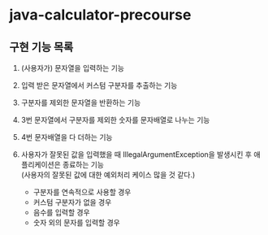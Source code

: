 # java-calculator-precourse

구현 기능 목록
-------------

1. (사용자가) 문자열을 입력하는 기능 

2. 입력 받은 문자열에서 커스텀 구분자를 추출하는 기능   

3. 구분자를 제외한 문자열을 반환하는 기능

4. 3번 문자열에서 구분자를 제외한 숫자를 문자배열로 나누는 기능

5. 4번 문자배열을 다 더하는 기능

6. 사용자가 잘못된 값을 입력했을 때 IllegalArgumentException을 발생시킨 후 애플리케이션은 종료하는 기능   
    (사용자의 잘못된 값에 대한 예외처리 케이스 많을 것 같다.)    
    - 구분자를 연속적으로 사용할 경우  
    - 커스텀 구분자가 없을 경우
    - 음수를 입력할 경우
    - 숫자 외의 문자를 입력할 경우
    